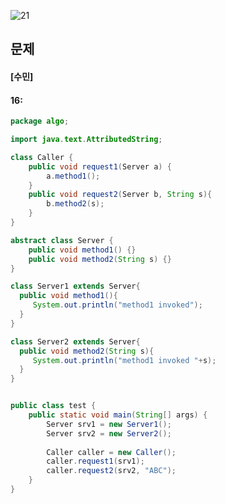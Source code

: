![21](https://user-images.githubusercontent.com/69576676/132937972-fdc9375b-e9d6-4ee3-8de7-d20f5235c8ab.JPG)

문제 
----
#### [수민]
#### 16:
```java
package algo;

import java.text.AttributedString;

class Caller {	
    public void request1(Server a) {
        a.method1();
    }
    public void request2(Server b, String s){
        b.method2(s);
    }  
}

abstract class Server {
	public void method1() {}
	public void method2(String s) {}
}

class Server1 extends Server{
  public void method1(){
     System.out.println("method1 invoked");
  }
}

class Server2 extends Server{
  public void method2(String s){
     System.out.println("method1 invoked "+s);
  }
}


public class test {
	public static void main(String[] args) {
		Server srv1 = new Server1();
		Server srv2 = new Server2();
		
		Caller caller = new Caller();
		caller.request1(srv1);
		caller.request2(srv2, "ABC");
	}
}

```
